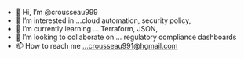 - 👋 Hi, I’m @crousseau999
- 👀 I’m interested in ...cloud automation, security policy, 
- 🌱 I’m currently learning ... Terraform, JSON, 
- 💞️ I’m looking to collaborate on ... regulatory compliance dashboards
- 📫 How to reach me ...crousseau991@hgmail.com

<!---
crousseau999/crousseau999 is a ✨ special ✨ repository because its `README.md` (this file) appears on your GitHub profile.
You can click the Preview link to take a look at your changes.
--->
